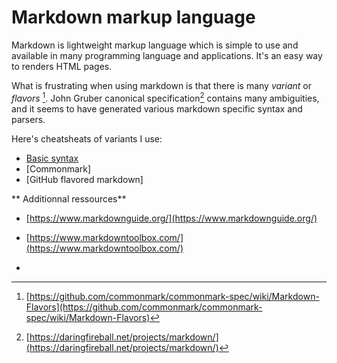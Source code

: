 # Markdown markup language

Markdown is lightweight markup language which is simple to use and
available in many programming language and applications. It's an easy
way to renders HTML pages. 

What is frustrating when using markdown is that there is many *variant* or *flavors* [^ref2]. 
John Gruber canonical specification[^ref1] contains many ambiguities,
and it seems to have generated various markdown specific syntax and
parsers.

Here's cheatsheats of variants I use:
- [Basic syntax](../41)
- [Commonmark]
- [GitHub flavored markdown]

** Additionnal ressources**
- [https://www.markdownguide.org/](https://www.markdownguide.org/)
+ [https://www.markdowntoolbox.com/](https://www.markdowntoolbox.com/)
* 



[^ref1]:
    [https://daringfireball.net/projects/markdown/](https://daringfireball.net/projects/markdown/)
[^ref2]:
    [https://github.com/commonmark/commonmark-spec/wiki/Markdown-Flavors](https://github.com/commonmark/commonmark-spec/wiki/Markdown-Flavors)
[^ref3]: [https://commonmark.org/](https://commonmark.org/)
